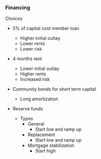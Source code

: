 ### Financing

Choices
* 5% of capital cost member loan
	* Higher initial outlay
	* Lower rents
	* Lower risk

* 4 months rent
	* Lower initial outlay
	* Higher rents
	* Increased risk

* Community bonds for short term capital
	* Long amortization

* Reserve funds
	* Types
		* General
			* Start low and ramp up
		* Replacement
			* Start low and ramp up
		* Mortgage stabilization
			* Start high
